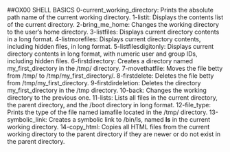 ##OX00 SHELL BASICS
0-current_working_directory: Prints the absolute path name of the current working directory.
1-listit: Displays the contents list of the current directory.
2-bring_me_home: Changes the working directory to the user’s home directory.
3-listfiles: Displays current directory contents in a long format.
4-listmorefiles: Displays current directory contents, including hidden files, in long format.
5-listfilesdigitonly: Displays current directory contents in long format, with numeric user and group IDs, including hidden files.
6-firstdirectory: Creates a directory named my_first_directory in the /tmp/ directory.
7-movethatfile: Moves the file betty from /tmp/ to /tmp/my_first_directory/.
8-firstdelete: Deletes the file betty from /tmp/my_first_directory.
9-firstdirdeletion: Deletes the directory my_first_directory in the /tmp directory.
10-back: Changes the working directory to the previous one.
11-lists: Lists all files in the current directory, the parent directory, and the /boot directory in long format.
12-file_type: Prints the type of the file named iamafile located in the /tmp/ directory.
13-symbolic_link: Creates a symbolic link to /bin/ls, named __ls__ in the current working directory.
14-copy_html: Copies all HTML files from the current working directory to the parent directory if they are newer or do not exist in the parent directory.